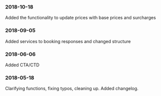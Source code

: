### 2018-10-18

Added the functionality to update prices with base prices and surcharges

### 2018-09-05

Added services to booking responses and changed structure

### 2018-06-06

Added CTA/CTD

### 2018-05-18

Clarifying functions, fixing typos, cleaning up. Added changelog.
